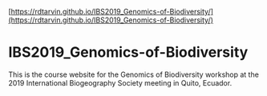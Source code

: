 [https://rdtarvin.github.io/IBS2019_Genomics-of-Biodiversity/](https://rdtarvin.github.io/IBS2019_Genomics-of-Biodiversity/)

# IBS2019_Genomics-of-Biodiversity
This is the course website for the Genomics of Biodiversity workshop at the 2019 International Biogeography Society meeting in Quito, Ecuador.
